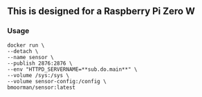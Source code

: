 ## This is designed for a Raspberry Pi Zero W

### Usage
```
docker run \
--detach \
--name sensor \
--publish 2876:2876 \
--env "HTTPD_SERVERNAME=**sub.do.main**" \
--volume /sys:/sys \
--volume sensor-config:/config \
bmoorman/sensor:latest
```
